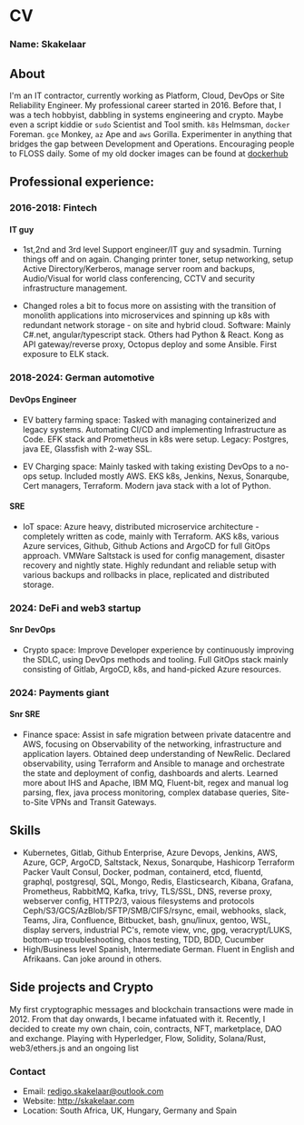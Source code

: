 # CV 

### Name: Skakelaar

## About

I'm an IT contractor, currently working as Platform, Cloud, DevOps or Site Reliability Engineer.
My professional career started in 2016. Before that, I was a tech hobbyist, dabbling in systems engineering and crypto.
Maybe even a script kiddie or `sudo` Scientist and Tool smith. `k8s` Helmsman, `docker` Foreman. `gce` Monkey, `az` Ape and `aws` Gorilla.
Experimenter in anything that bridges the gap between Development and Operations. Encouraging people to FLOSS daily.
Some of my old docker images can be found at [dockerhub](https://hub.docker.com/u/skakelaar)

## Professional experience:

### 2016-2018: Fintech

#### IT guy

- 1st,2nd and 3rd level Support engineer/IT guy and sysadmin.
Turning things off and on again. Changing printer toner, setup networking, setup Active Directory/Kerberos, manage server room and backups, Audio/Visual for world class conferencing, CCTV and security infrastructure management.

- Changed roles a bit to focus more on assisting with the transition of monolith applications into microservices and spinning up k8s with redundant network storage - on site and hybrid cloud. Software: Mainly C#.net, angular/typescript stack. Others had Python & React. Kong as API gateway/reverse proxy, Octopus deploy and some Ansible. First exposure to ELK stack.

### 2018-2024: German automotive

#### DevOps Engineer

- EV battery farming space:
Tasked with managing containerized and legacy systems. Automating CI/CD and implementing Infrastructure as Code.
EFK stack and Prometheus in k8s were setup. Legacy: Postgres, java EE, Glassfish with 2-way SSL.

- EV Charging space:
Mainly tasked with taking existing DevOps to a no-ops setup.
Included mostly AWS. EKS k8s, Jenkins, Nexus, Sonarqube, Cert managers, Terraform. Modern java stack with a lot of Python.

#### SRE

- IoT space:
Azure heavy, distributed microservice architecture - completely written as code, mainly with Terraform.
AKS k8s, various Azure services, Github, Github Actions and ArgoCD for full GitOps approach. VMWare Saltstack is used for config management, disaster recovery and nightly state.
Highly redundant and reliable setup with various backups and rollbacks in place, replicated and distributed storage.

### 2024: DeFi and web3 startup

#### Snr DevOps

- Crypto space:
Improve Developer experience by continuously improving the SDLC, using DevOps methods and tooling. Full GitOps stack mainly consisting of Gitlab, ArgoCD, k8s, and hand-picked Azure resources.

### 2024: Payments giant

#### Snr SRE

- Finance space:
Assist in safe migration between private datacentre and AWS, focusing on Observability of the networking, infrastructure and application layers. Obtained deep understanding of NewRelic. Declared observability, using Terraform and Ansible to manage and orchestrate the state and deployment of config, dashboards and alerts. Learned more about IHS and Apache, IBM MQ, Fluent-bit, regex and manual log parsing, flex, java process monitoring, complex database queries, Site-to-Site VPNs and Transit Gateways.

## Skills
- Kubernetes, Gitlab, Github Enterprise, Azure Devops, Jenkins, AWS, Azure, GCP, ArgoCD, Saltstack, Nexus, Sonarqube, Hashicorp Terraform Packer Vault Consul, Docker, podman, containerd, etcd, fluentd, graphql, postgresql, SQL, Mongo, Redis, Elasticsearch, Kibana, Grafana, Prometheus, RabbitMQ, Kafka, trivy, TLS/SSL, DNS, reverse proxy, webserver config, HTTP2/3, vaious filesystems and protocols Ceph/S3/GCS/AzBlob/SFTP/SMB/CIFS/rsync, email, webhooks, slack, Teams, Jira, Confluence, Bitbucket, bash, gnu/linux, gentoo, WSL, display servers, industrial PC's, remote view, vnc, gpg, veracrypt/LUKS, bottom-up troubleshooting, chaos testing, TDD, BDD, Cucumber
- High/Business level Spanish, Intermediate German. Fluent in English and Afrikaans. Can joke around in others.

## Side projects and Crypto

My first cryptographic messages and blockchain transactions were made in 2012.
From that day onwards, I became infatuated with it.
Recently, I decided to create my own chain, coin, contracts, NFT, marketplace, DAO and exchange.
Playing with Hyperledger, Flow, Solidity, Solana/Rust, web3/ethers.js and an ongoing list

### Contact

- Email: redigo.skakelaar@outlook.com
- Website: http://skakelaar.com
- Location: South Africa, UK, Hungary, Germany and Spain
